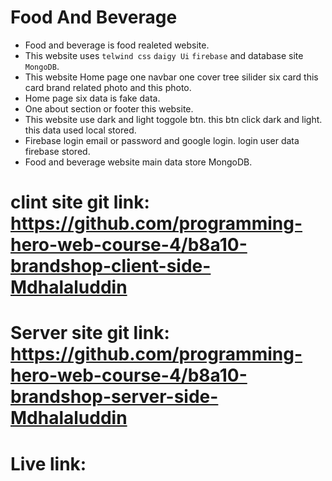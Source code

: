 # Food And Beverage

- Food and beverage is food realeted website.
- This website uses `telwind css` `daigy Ui` `firebase` and database site `MongoDB`.
- This website Home page one navbar one cover tree silider six card this card brand related photo and  this photo.
- Home page six data is fake data.
- One about section or footer this website.
- This website use dark and light toggole btn. this btn click dark and light. this data used local stored.
- Firebase login email or password and google login. login user data firebase stored.
- Food and beverage website main data store MongoDB.

# clint site git link: https://github.com/programming-hero-web-course-4/b8a10-brandshop-client-side-Mdhalaluddin

# Server site git link: https://github.com/programming-hero-web-course-4/b8a10-brandshop-server-side-Mdhalaluddin

# Live link: 


